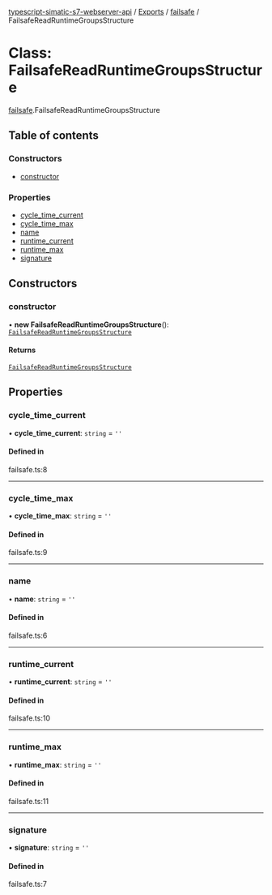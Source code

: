 [typescript-simatic-s7-webserver-api](../README.md) / [Exports](../modules.md) / [failsafe](../modules/failsafe.md) / FailsafeReadRuntimeGroupsStructure

# Class: FailsafeReadRuntimeGroupsStructure

[failsafe](../modules/failsafe.md).FailsafeReadRuntimeGroupsStructure

## Table of contents

### Constructors

- [constructor](failsafe.FailsafeReadRuntimeGroupsStructure.md#constructor)

### Properties

- [cycle\_time\_current](failsafe.FailsafeReadRuntimeGroupsStructure.md#cycle_time_current)
- [cycle\_time\_max](failsafe.FailsafeReadRuntimeGroupsStructure.md#cycle_time_max)
- [name](failsafe.FailsafeReadRuntimeGroupsStructure.md#name)
- [runtime\_current](failsafe.FailsafeReadRuntimeGroupsStructure.md#runtime_current)
- [runtime\_max](failsafe.FailsafeReadRuntimeGroupsStructure.md#runtime_max)
- [signature](failsafe.FailsafeReadRuntimeGroupsStructure.md#signature)

## Constructors

### constructor

• **new FailsafeReadRuntimeGroupsStructure**(): [`FailsafeReadRuntimeGroupsStructure`](failsafe.FailsafeReadRuntimeGroupsStructure.md)

#### Returns

[`FailsafeReadRuntimeGroupsStructure`](failsafe.FailsafeReadRuntimeGroupsStructure.md)

## Properties

### cycle\_time\_current

• **cycle\_time\_current**: `string` = `''`

#### Defined in

failsafe.ts:8

___

### cycle\_time\_max

• **cycle\_time\_max**: `string` = `''`

#### Defined in

failsafe.ts:9

___

### name

• **name**: `string` = `''`

#### Defined in

failsafe.ts:6

___

### runtime\_current

• **runtime\_current**: `string` = `''`

#### Defined in

failsafe.ts:10

___

### runtime\_max

• **runtime\_max**: `string` = `''`

#### Defined in

failsafe.ts:11

___

### signature

• **signature**: `string` = `''`

#### Defined in

failsafe.ts:7

